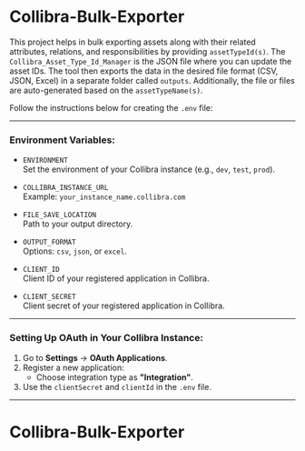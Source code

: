 # Collibra-Bulk-Exporter

This project helps in bulk exporting assets along with their related attributes, relations, and responsibilities by providing `assetTypeId(s)`. The `Collibra_Asset_Type_Id_Manager` is the JSON file where you can update the asset IDs. The tool then exports the data in the desired file format (CSV, JSON, Excel) in a separate folder called `outputs`. Additionally, the file or files are auto-generated based on the `assetTypeName(s)`.

Follow the instructions below for creating the `.env` file:

---

### Environment Variables:
- `ENVIRONMENT`  
  Set the environment of your Collibra instance (e.g., `dev`, `test`, `prod`).

- `COLLIBRA_INSTANCE_URL`  
  Example: `your_instance_name.collibra.com`

- `FILE_SAVE_LOCATION`  
  Path to your output directory.

- `OUTPUT_FORMAT`  
  Options: `csv`, `json`, or `excel`.

- `CLIENT_ID`  
  Client ID of your registered application in Collibra.

- `CLIENT_SECRET`  
  Client secret of your registered application in Collibra.

---

### Setting Up OAuth in Your Collibra Instance:

1. Go to **Settings** -> **OAuth Applications**.
2. Register a new application:
   - Choose integration type as **"Integration"**.
3. Use the `clientSecret` and `clientId` in the `.env` file.

---

# Collibra-Bulk-Exporter
